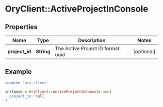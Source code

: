 # OryClient::ActiveProjectInConsole

## Properties

| Name | Type | Description | Notes |
| ---- | ---- | ----------- | ----- |
| **project_id** | **String** | The Active Project ID  format: uuid | [optional] |

## Example

```ruby
require 'ory-client'

instance = OryClient::ActiveProjectInConsole.new(
  project_id: null
)
```

